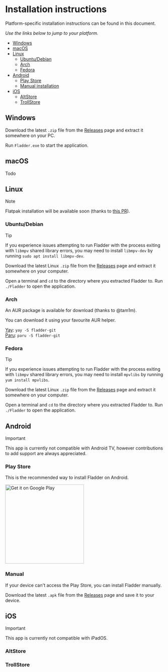 # Installation instructions

Platform-specific installation instructions can be found in this document.

*Use the links below to jump to your platform.*

- [Windows](#windows)
- [macOS](#macos)
- [Linux](#linux)
	- [Ubuntu/Debian](#ubuntudebian)
	- [Arch](#arch)
	- [Fedora](#fedora)
- [Android](#android)
	- [Play Store](#play-store)
	- [Manual installation](#manual)
- [iOS](#ios)
	- [AltStore](#altstore)
	- [TrollStore](#trollstore)


## Windows

Download the latest `.zip` file from the [Releases](https://github.com/DonutWare/Fladder/releases) page and extract it somewhere on your PC.

Run `Fladder.exe` to start the application.
## macOS

Todo
## Linux

> [!NOTE]
> Flatpak installation will be available soon (thanks to [this PR](https://github.com/DonutWare/Fladder/pull/125)).

### Ubuntu/Debian

> [!TIP]
> If you experience issues attempting to run Fladder with the process exiting with `libmpv` shared library errors, you may need to install `libmpv-dev` by running `sudo apt install libmpv-dev`.

Download the latest Linux `.zip` file from the [Releases](https://github.com/DonutWare/Fladder/releases) page and extract it somewhere on your computer.

Open a terminal and `cd` to the directory where you extracted Fladder to. Run `./Fladder` to open the application.
### Arch

An AUR package is available for download (thanks to @tam1m).

You can download it using your favourite AUR helper.

[Yay](https://github.com/Jguer/yay): `yay -S fladder-git`<br>
[Paru](https://github.com/Morganamilo/paru): `paru -S fladder-git`

### Fedora

> [!TIP]
> If you experience issues attempting to run Fladder with the process exiting with `libmpv` shared library errors, you may need to install `mpvlibs` by running `yum install mpvlibs`.

Download the latest Linux `.zip` file from the [Releases](https://github.com/DonutWare/Fladder/releases) page and extract it somewhere on your computer.

Open a terminal and `cd` to the directory where you extracted Fladder to. Run `./Fladder` to open the application.

## Android

> [!IMPORTANT]
> This app is currently not compatible with Android TV, however contributions to add support are always appreciated.
### Play Store

This is the recommended way to install Fladder on Android.

<a href='https://play.google.com/store/apps/details?id=nl.jknaapen.fladder&pcampaignid=pcampaignidMKT-Other-global-all-co-prtnr-py-PartBadge-Mar2515-1'><img alt='Get it on Google Play' src='https://play.google.com/intl/en_us/badges/static/images/badges/en_badge_web_generic.png' width=250/></a>
### Manual

If your device can't access the Play Store, you can install Fladder manually.

Download the latest `.apk` file from the [Releases](https://github.com/DonutWare/Fladder/releases) page and save it to your device.



## iOS

> [!IMPORTANT]
> This app is currently not compatible with iPadOS. 
### AltStore

### TrollStore

